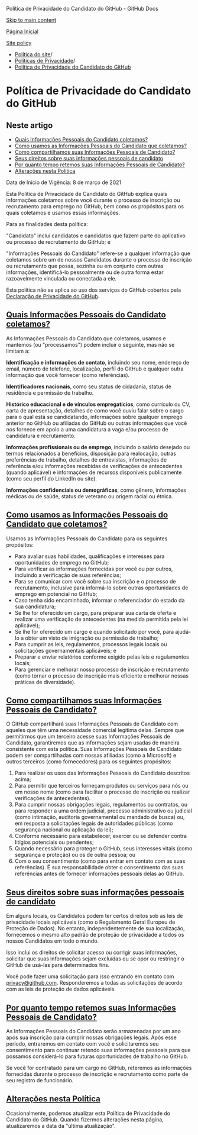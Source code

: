 Política de Privacidade do Candidato do GitHub - GitHub Docs

[Skip to main content](#main-content)

[Página Inicial](/pt)

[Site policy](/pt/site-policy)

* [Política do site](/pt/site-policy)/
* [Políticas de Privacidade](/pt/site-policy/privacy-policies)/
* [Política de Privacidade do Candidato do GitHub](/pt/site-policy/privacy-policies/github-candidate-privacy-policy)

Política de Privacidade do Candidato do GitHub
==========

Neste artigo
----------

* [Quais Informações Pessoais do Candidato coletamos?](#what-candidate-personal-information-do-we-collect)
* [Como usamos as Informações Pessoais do Candidato que coletamos?](#how-do-we-use-the-candidate-personal-information-we-collect)
* [Como compartilhamos suas Informações Pessoais de Candidato?](#how-do-we-share-your-candidate-personal-information)
* [Seus direitos sobre suas informações pessoais de candidato](#your-rights-to-your-candidate-personal-information)
* [Por quanto tempo retemos suas Informações Pessoais de Candidato?](#how-long-do-we-retain-your-candidate-personal-information)
* [Alterações nesta Política](#changes-to-this-policy)

Data de Início de Vigência: 8 de março de 2021

Esta Política de Privacidade de Candidato do GitHub explica quais informações coletamos sobre você durante o processo de inscrição ou recrutamento para emprego no GitHub, bem como os propósitos para os quais coletamos e usamos essas informações.

Para as finalidades desta política:

"Candidato" inclui candidatos e candidatos que fazem parte do aplicativo ou processo de recrutamento do GitHub; e

"Informações Pessoais do Candidato" refere-se a qualquer informação que coletamos sobre um de nossos Candidatos durante o processo de inscrição ou recrutamento que possa, sozinha ou em conjunto com outras informações, identificá-lo pessoalmente ou de outra forma estar razoavelmente vinculada ou conectada a ele.

Esta política não se aplica ao uso dos serviços do GitHub cobertos pela [Declaração de Privacidade do GitHub](/pt/site-policy/privacy-policies/github-privacy-statement).

[Quais Informações Pessoais do Candidato coletamos?](#what-candidate-personal-information-do-we-collect)
----------

As Informações Pessoais do Candidato que coletamos, usamos e mantemos (ou "processamos") podem incluir o seguinte, mas não se limitam a:

**Identificação e informações de contato**, incluindo seu nome, endereço de email, número de telefone, localização, perfil do GitHub e qualquer outra informação que você fornecer (como referências).

**Identificadores nacionais**, como seu status de cidadania, status de residência e permissão de trabalho.

**Histórico educacional e de vínculos empregatícios**, como currículo ou CV, carta de apresentação, detalhes de como você ouviu falar sobre o cargo para o qual está se candidatando, informações sobre qualquer emprego anterior no GitHub ou afiliadas do GitHub ou outras informações que você nos fornece em apoio a uma candidatura a vaga e/ou processo de candidatura e recrutamento.

**Informações profissionais ou de emprego**, incluindo o salário desejado ou termos relacionados a benefícios, disposição para realocação, outras preferências de trabalho, detalhes de entrevistas, informações de referência e/ou informações recebidas de verificações de antecedentes (quando aplicável) e informações de recursos disponíveis publicamente (como seu perfil do LinkedIn ou site).

**Informações confidenciais ou demográficas**, como gênero, informações médicas ou de saúde, status de veterano ou origem racial ou étnica.

[Como usamos as Informações Pessoais do Candidato que coletamos?](#how-do-we-use-the-candidate-personal-information-we-collect)
----------

Usamos as Informações Pessoais do Candidato para os seguintes propósitos:

* Para avaliar suas habilidades, qualificações e interesses para oportunidades de emprego no GitHub;
* Para verificar as informações fornecidas por você ou por outros, incluindo a verificação de suas referências;
* Para se comunicar com você sobre sua inscrição e o processo de recrutamento, inclusive para informá-lo sobre outras oportunidades de emprego em potencial no GitHub;
* Caso tenha sido encaminhado, informar o referenciador do estado da sua candidatura;
* Se lhe for oferecido um cargo, para preparar sua carta de oferta e realizar uma verificação de antecedentes (na medida permitida pela lei aplicável);
* Se lhe for oferecido um cargo e quando solicitado por você, para ajudá-lo a obter um visto de imigração ou permissão de trabalho;
* Para cumprir as leis, regulamentos, processos legais locais ou solicitações governamentais aplicáveis; e
* Preparar e enviar relatórios conforme exigido pelas leis e regulamentos locais;
* Para gerenciar e melhorar nosso processo de inscrição e recrutamento (como tornar o processo de inscrição mais eficiente e melhorar nossas práticas de diversidade).

[Como compartilhamos suas Informações Pessoais de Candidato?](#how-do-we-share-your-candidate-personal-information)
----------

O GitHub compartilhará suas Informações Pessoais de Candidato com aqueles que têm uma necessidade comercial legítima delas. Sempre que permitirmos que um terceiro acesse suas Informações Pessoais de Candidato, garantiremos que as informações sejam usadas de maneira consistente com esta política. Suas Informações Pessoais de Candidato podem ser compartilhadas com nossas afiliadas (como a Microsoft) e outros terceiros (como fornecedores) para os seguintes propósitos:

1. Para realizar os usos das Informações Pessoais do Candidato descritos acima;
2. Para permitir que terceiros forneçam produtos ou serviços para nós ou em nosso nome (como para facilitar o processo de inscrição ou realizar verificações de antecedentes).
3. Para cumprir nossas obrigações legais, regulamentos ou contratos, ou para responder a uma ordem judicial, processo administrativo ou judicial (como intimação, auditoria governamental ou mandado de busca) ou, em resposta a solicitações legais de autoridades públicas (como segurança nacional ou aplicação da lei);
4. Conforme necessário para estabelecer, exercer ou se defender contra litígios potenciais ou pendentes;
5. Quando necessário para proteger o GitHub, seus interesses vitais (como segurança e proteção) ou os de outra pessoa; ou
6. Com o seu consentimento (como para entrar em contato com as suas referências). É sua responsabilidade obter o consentimento das suas referências antes de fornecer informações pessoais delas ao GitHub.

[Seus direitos sobre suas informações pessoais de candidato](#your-rights-to-your-candidate-personal-information)
----------

Em alguns locais, os Candidatos podem ter certos direitos sob as leis de privacidade locais aplicáveis (como o Regulamento Geral Europeu de Proteção de Dados). No entanto, independentemente de sua localização, fornecemos o mesmo alto padrão de proteção de privacidade a todos os nossos Candidatos em todo o mundo.

Isso inclui os direitos de solicitar acesso ou corrigir suas informações, solicitar que suas informações sejam excluídas ou se opor ou restringir o GitHub de usá-las para determinados fins.

Você pode fazer uma solicitação para isso entrando em contato com [privacy@github.com](mailto:privacy@github.com). Responderemos a todas as solicitações de acordo com as leis de proteção de dados aplicáveis.

[Por quanto tempo retemos suas Informações Pessoais de Candidato?](#how-long-do-we-retain-your-candidate-personal-information)
----------

As Informações Pessoais do Candidato serão armazenadas por um ano após sua inscrição para cumprir nossas obrigações legais. Após esse período, entraremos em contato com você e solicitaremos seu consentimento para continuar retendo suas informações pessoais para que possamos considerá-lo para futuras oportunidades de trabalho no GitHub.

Se você for contratado para um cargo no GitHub, reteremos as informações fornecidas durante o processo de inscrição e recrutamento como parte de seu registro de funcionário.

[Alterações nesta Política](#changes-to-this-policy)
----------

Ocasionalmente, podemos atualizar esta Política de Privacidade do Candidato do GitHub. Quando fizermos alterações nesta página, atualizaremos a data da "última atualização".
